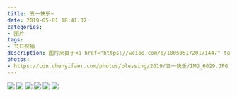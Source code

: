 ```yaml
---
title: 五一快乐~
date: 2019-05-01 18:41:37
categories:
- 图片
tags:
- 节日祝福
description: 图片来自于<a href="https://weibo.com/p/1005051720171447" target="_blank">quanmmmmm</a><br/>五一快乐~
photos: 
- https://cdn.chenyifaer.com/photos/blessing/2019/五一快乐/IMG_6029.JPG
---
```


![](https://cdn.chenyifaer.com/photos/blessing/2019/五一快乐/IMG_6030.JPG)
![](https://cdn.chenyifaer.com/photos/blessing/2019/五一快乐/IMG_6031.JPG)
![](https://cdn.chenyifaer.com/photos/blessing/2019/五一快乐/IMG_6032.JPG)
![](https://cdn.chenyifaer.com/photos/blessing/2019/五一快乐/IMG_6033.JPG)
![](https://cdn.chenyifaer.com/photos/blessing/2019/五一快乐/IMG_6034.JPG)
![](https://cdn.chenyifaer.com/photos/blessing/2019/五一快乐/IMG_6035.JPG)
